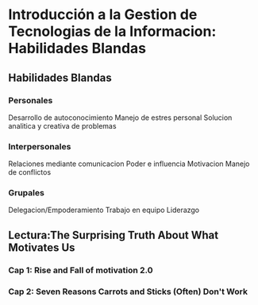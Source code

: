 # Introducción a la Gestion de Tecnologias de la Informacion: Habilidades Blandas

## Habilidades Blandas

### Personales

Desarrollo de autoconocimiento
Manejo de estres personal
Solucion analitica y creativa de problemas

### Interpersonales

Relaciones mediante comunicacion
Poder e influencia
Motivacion
Manejo de conflictos

### Grupales

Delegacion/Empoderamiento
Trabajo en equipo
Liderazgo

## Lectura:The Surprising Truth About What Motivates Us

### Cap 1: Rise and Fall of motivation 2.0

### Cap 2: Seven Reasons Carrots and Sticks (Often) Don't Work
